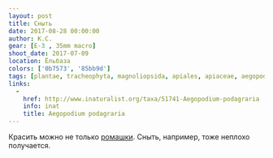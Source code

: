 ```yaml
---
layout: post
title: Сныть
date: 2017-08-28 00:00:00
author: К.С.
gear: [E-3 , 35mm macro]
shoot_date: 2017-07-09
location: Ёльбаза
colors: ['0b7573', '85bb9d']
tags: [plantae, tracheophyta, magnoliopsida, apiales, apiaceae, aegopodium, aegopodium podagraria]
links:
  -
    href: http://www.inaturalist.org/taxa/51741-Aegopodium-podagraria
    info: inat
    title: Aegopodium podagraria
---
```

Красить можно не только [ромашки](https://www.dxfoto.ru/2017/08/16.html). Сныть, например, тоже неплохо получается.
